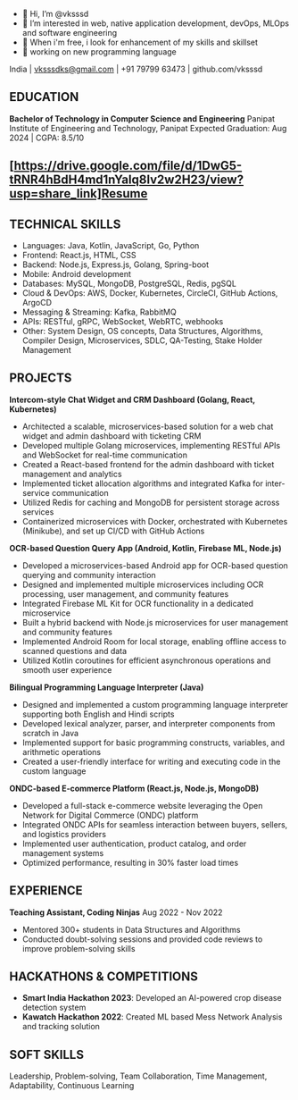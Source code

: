 - 👋 Hi, I’m @vksssd
- 👀 I’m interested in web, native application development, devOps, MLOps and software engineering
- 🌱 When i'm free, i look for enhancement of my skills and skillset
- 🦾 working on new programming language 
<!---
vksssd/vksssd is a ✨ special ✨ repository because its `README.md` (this file) appears on your GitHub profile.
You can click the Preview link to take a look at your changes.
--->
India | vksssdks@gmail.com | +91 79799 63473 | github.com/vksssd

## EDUCATION
**Bachelor of Technology in Computer Science and Engineering**
Panipat Institute of Engineering and Technology, Panipat
Expected Graduation: Aug 2024 | CGPA: 8.5/10
## [https://drive.google.com/file/d/1DwG5-tRNR4hBdH4md1nYalq8Iv2w2H23/view?usp=share_link]Resume

## TECHNICAL SKILLS
- Languages: Java, Kotlin, JavaScript, Go, Python
- Frontend: React.js, HTML, CSS
- Backend: Node.js, Express.js, Golang, Spring-boot
- Mobile: Android development
- Databases: MySQL, MongoDB, PostgreSQL, Redis, pgSQL
- Cloud & DevOps: AWS, Docker, Kubernetes, CircleCI, GitHub Actions, ArgoCD
- Messaging & Streaming: Kafka, RabbitMQ
- APIs: RESTful, gRPC, WebSocket, WebRTC, webhooks
- Other: System Design, OS concepts, Data Structures, Algorithms, Compiler Design, Microservices, SDLC, QA-Testing, Stake Holder Management

## PROJECTS
**Intercom-style Chat Widget and CRM Dashboard (Golang, React, Kubernetes)**
- Architected a scalable, microservices-based solution for a web chat widget and admin dashboard with ticketing CRM
- Developed multiple Golang microservices, implementing RESTful APIs and WebSocket for real-time communication
- Created a React-based frontend for the admin dashboard with ticket management and analytics
- Implemented ticket allocation algorithms and integrated Kafka for inter-service communication
- Utilized Redis for caching and MongoDB for persistent storage across services
- Containerized microservices with Docker, orchestrated with Kubernetes (Minikube), and set up CI/CD with GitHub Actions

**OCR-based Question Query App (Android, Kotlin, Firebase ML, Node.js)**
- Developed a microservices-based Android app for OCR-based question querying and community interaction
- Designed and implemented multiple microservices including OCR processing, user management, and community features
- Integrated Firebase ML Kit for OCR functionality in a dedicated microservice
- Built a hybrid backend with Node.js microservices for user management and community features
- Implemented Android Room for local storage, enabling offline access to scanned questions and data
- Utilized Kotlin coroutines for efficient asynchronous operations and smooth user experience

**Bilingual Programming Language Interpreter (Java)**
- Designed and implemented a custom programming language interpreter supporting both English and Hindi scripts
- Developed lexical analyzer, parser, and interpreter components from scratch in Java
- Implemented support for basic programming constructs, variables, and arithmetic operations
- Created a user-friendly interface for writing and executing code in the custom language

**ONDC-based E-commerce Platform (React.js, Node.js, MongoDB)**
- Developed a full-stack e-commerce website leveraging the Open Network for Digital Commerce (ONDC) platform
- Integrated ONDC APIs for seamless interaction between buyers, sellers, and logistics providers
- Implemented user authentication, product catalog, and order management systems
- Optimized performance, resulting in 30% faster load times

## EXPERIENCE
**Teaching Assistant, Coding Ninjas**
Aug 2022 - Nov 2022
- Mentored 300+ students in Data Structures and Algorithms
- Conducted doubt-solving sessions and provided code reviews to improve problem-solving skills

## HACKATHONS & COMPETITIONS
- **Smart India Hackathon 2023**: Developed an AI-powered crop disease detection system
- **Kawatch Hackathon 2022**: Created ML based Mess Network Analysis and  tracking solution


## SOFT SKILLS
Leadership, Problem-solving, Team Collaboration, Time Management, Adaptability, Continuous Learning
